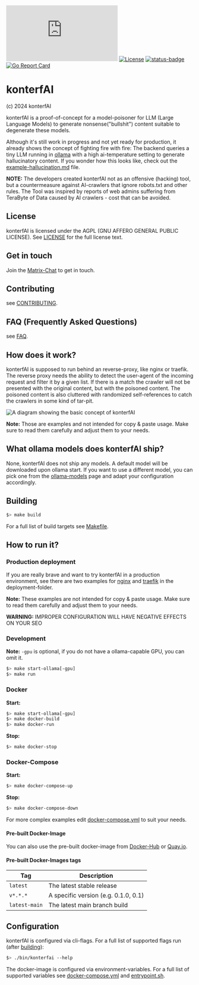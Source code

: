 [![Matrix](https://img.shields.io/matrix/konterfai%3Amatrix.org?logo=matrix)](https://app.element.io/#/room/#konterfai:matrix.org)
[![License](https://img.shields.io/badge/License-AGPL-v3.svg)](LICENSE)
[![status-badge](https://ci.codeberg.org/api/badges/13605/status.svg)](https://ci.codeberg.org/repos/13605)
[![Go Report Card](https://goreportcard.com/badge/codeberg.org/konterfai/konterfai)](https://goreportcard.com/report/codeberg.org/konterfai/konterfai)

# konterfAI

(c) 2024 konterfAI

konterfAI is a proof-of-concept for a model-poisoner for LLM (Large Language Models) to generate nonsense("bullshit")
content suitable to degenerate these models.

Although it's still work in progress and not yet ready for production, it already shows the concept of fighting fire
with fire: The backend queries a tiny
LLM running in [ollama](https://ollama.com/) with a high ai-temperature setting to generate hallucinatory content.
If you wonder how this looks like, check out
the [example-hallucination.md](https://codeberg.org/konterfai/konterfai/src/branch/main/docs/example-hallucination.md)
file.

**NOTE:** The developers created konterfAI not as an offensive (hacking) tool, but a countermeasure against AI-crawlers
that ignore robots.txt and other rules. The Tool was inspired by reports of web admins suffering from TeraByte of Data
caused by AI crawlers - cost that can be avoided.

## License

konterfAI is licensed under the AGPL (GNU AFFERO GENERAL PUBLIC LICENSE). See [LICENSE](LICENSE) for the full license
text.

## Get in touch

Join the [Matrix-Chat](https://app.element.io/#/room/#konterfai:matrix.org) to get in touch.

## Contributing

see [CONTRIBUTING](https://codeberg.org/konterfai/konterfai/src/branch/main/docs/contributing.md).

## FAQ (Frequently Asked Questions)

see [FAQ](https://codeberg.org/konterfai/konterfai/src/branch/main/docs/faq.md).

## How does it work?

konterfAI is supposed to run behind an reverse-proxy, like nginx or traefik.
The reverse proxy needs the ability to detect the user-agent of the incoming request and filter it by a given list.
If there is a match the crawler will not be presented with the original content, but with the poisoned content.
The poisoned content is also cluttered with randomized self-references to catch the crawlers in some kind of tar-pit.

![A diagram showing the basic concept of konterfAI](https://codeberg.org/konterfai/konterfai/raw/branch/main/docs/img/how_it_works.png)

**Note:** Those are examples and not intended for copy & paste usage. Make sure to read them carefully and adjust them
to your needs.

## What ollama models does konterfAI ship?

None, konterfAI does not ship any models. A default model will be downloaded upon ollama start.
If you want to use a different model, you can pick one from the [ollama-models](https://ollama.com/models) page and
adapt your configuration accordingly.

## Building

```bash
$> make build
```

For a full list of build targets see [Makefile](https://codeberg.org/konterfai/konterfai/src/branch/main/Makefile).

## How to run it?

### Production deployment

If you are really brave and want to try konterfAI in a production environment, see there are two examples for
[nginx](https://codeberg.org/konterfai/konterfai/src/branch/main/deployments/nginx)
and [traefik](https://codeberg.org/konterfai/konterfai/src/branch/main/deployments/traefik) in the deployment-folder.

**Note:** These examples are not intended for copy & paste usage.
Make sure to read them carefully and adjust them to your needs.

**WARNING:** IMPROPER CONFIGURATION WILL HAVE NEGATIVE EFFECTS ON YOUR SEO

### Development

**Note:** `-gpu` is optional, if you do not have a ollama-capable GPU, you can omit it.

```bash
$> make start-ollama[-gpu]
$> make run
```

### Docker

**Start:**

```bash
$> make start-ollama[-gpu]
$> make docker-build
$> make docker-run
```

**Stop:**

```bash
$> make docker-stop
```

### Docker-Compose

**Start:**

```bash
$> make docker-compose-up
```

**Stop:**

```bash
$> make docker-compose-down
```

For more complex examples
edit [docker-compose.yml](https://codeberg.org/konterfai/konterfai/src/branch/main/docker-compose-dev.yml) to suit your
needs.

#### Pre-built Docker-Image

You can also use the pre-built docker-image from [Docker-Hub](https://hub.docker.com/r/konterfai/konterfai)
or [Quay.io](https://quay.io/repository/konterfai/konterfai).

#### Pre-built Docker-Images tags

| Tag           | Description                           |
|---------------|---------------------------------------|
| `latest`      | The latest stable release             |
| `v*.*.*`      | A specific version  (e.g. 0.1.0, 0.1) |
| `latest-main` | The latest main branch build          |

## Configuration

konterfAI is configured via cli-flags. For a full list of supported flags run (after [building](#building)):

```bash
$> ./bin/konterfai --help
```

The docker-image is configured via environment-variables.
For a full list of supported variables
see [docker-compose.yml](https://codeberg.org/konterfai/konterfai/src/branch/main/docker-compose-dev.yml)
and [entrypoint.sh](https://codeberg.org/konterfai/konterfai/src/branch/main/entrypoint.sh).
